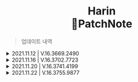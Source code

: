 <h1 align="center">Harin<br>📝PatchNote</h1>

> 업데이트 내역
<details>
<summary>2021.11.12 | V.16.3669.2490</summary>

+ 욕설감지 기능 추가
  + 이제부터 욕설 감지 채널을 설정하여 클린한 채팅을 만들어줘요.
  + 사용된 욕설 감지 소스 [[Seol7523/KoreanBadwordDetection](https://github.com/Seol7523/KoreanBadwordDetection)]
+ 레벨링 수정
  + 기존 `-HNoLv(레벨업 알림 무시코드)`를 `-HOnLv(레벨업 알림 코드)`로 기본적으로는 알림이 따로 오지않지만 설정할시 알림이 오도록 하였습니다.
+ 옵션 선지 수정
  + 위 사항으로 인해 옵션의 선지변경 및 추가되었습니다.
</details>
<details>
<summary>2021.11.16 | V.16.3702.7723</summary>

+ <img src="https://theme.zdassets.com/theme_assets/1696093/5109bde31eaa326750865af6c220ea865b16013b.png" width=18 align="center">애니 검색기능 추가
  + 이제부터 애니 검색을 디스코드에서 하실 수 있어요.
  + 감상한 애니에 대한 의견을 남기고 싶으신 분들을 위해 댓글도 다실 수 있어요. 
    + 기본적으로는 댓글달 애니 임베드메세지를 답장하는 형태로 사용해야해요.
    + ![사용법](https://media.discordapp.net/attachments/889514827905630290/909987772465565706/unknown.png?width=449&height=676)
    + 모든 댓글은 기록에 남으니 악성 댓글은 무통보 삭제처리가 되니 조심해주세요.
      + `ㅎ애니 댓글달기 [댓글내용]`
      + `ㅎ애니 댓글수정 [수정할 내용]`
      + `ㅎ애니 댓글삭제`
  + 애니검색은 <img src="https://theme.zdassets.com/theme_assets/1696093/5109bde31eaa326750865af6c220ea865b16013b.png" width=18 align="center">[라프텔](https://laftel.net/) API를 사용합니다.
</details>
<details>
<summary>2021.11.20 | V.16.3741.4199</summary>

+ 잡업데이트
  + 잡다한 소스를 정리하였습니다.
</details>
<details>
<summary>2021.11.22 | V.16.3755.9877</summary>

+ 중규모 업데이트(유튜브/트위치/태그 기능추가)
  + 유튜브 검색과 업로드알림기능이 추가되었습니다.
    + `ㅎ유튜브 [검색할 내용]`
    + `ㅎ유튜브 등록 @알림역할 #알림채널 [채널ID]`
    + `ㅎ유튜브 해제`
  + 트위치 검색과 스트리밍알림기능이 추가되었습니다.
    + `ㅎ트위치`
    + `ㅎ트위치 검색 [유저ID]`
    + `트위치 등록 @알림역할 #알림채널 [유저ID]`
    + `ㅎ트위치 해제`
  + 태그기능이 추가되었습니다.
    + 일일히 알려주기 귀찮으셨다구요? 그러면 태그 기능으로 알려주세요!
      + `ㅎ태그`
        + 태그 목록을 보여드려요.
      + `ㅎ태그 [제목]`
        + 입력한 제목의 설명을 보여드려요.
      + `ㅎ태그 등록 [제목,설명]`
        + 태그를 등록해요.
        + ⚠제목과 설명을 구분하기위해 **꼭!** 쉼표가 있어야해요.
        + 올바른 사용예시: `ㅎ태그 수정 제목,설명`
      + `ㅎ태그 수정 [제목,섦명]`
        + 태그를 수정해요.
        + ⚠제목과 설명을 구분하기위해 **꼭!** 쉼표가 있어야해요.
        + 올바른 사용예시: `ㅎ태그 수정 제목,설명`
      + `ㅎ태그 삭제 [제목]`
        + 입력한 제목의 태그를 삭제해요.
</details>